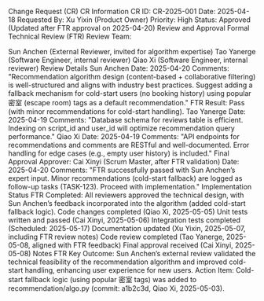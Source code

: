 Change Request (CR)
CR Information
CR ID: CR-2025-001
Date: 2025-04-18
Requested By: Xu Yixin (Product Owner)
Priority: High
Status: Approved (Updated after FTR approval on 2025-04-20)
Review and Approval
Formal Technical Review (FTR)
Review Team:

Sun Anchen (External Reviewer, invited for algorithm expertise)
Tao Yanerge (Software Engineer, internal reviewer)
Qiao Xi (Software Engineer, internal reviewer)
Review Details
Sun Anchen
Date: 2025-04-20
Comments:
"Recommendation algorithm design (content-based + collaborative filtering) is well-structured and aligns with industry best practices.
Suggest adding a fallback mechanism for cold-start users (no booking history) using popular 密室 (escape room) tags as a default recommendation."
FTR Result: Pass (with minor recommendations for cold-start handling).
Tao Yanerge
Date: 2025-04-19
Comments:
"Database schema for reviews table is efficient. Indexing on script_id and user_id will optimize recommendation query performance."
Qiao Xi
Date: 2025-04-19
Comments:
"API endpoints for recommendations and comments are RESTful and well-documented. Error handling for edge cases (e.g., empty user history) is included."
Final Approval
Approver: Cai Xinyi (Scrum Master, after FTR validation)
Date: 2025-04-20
Comments:
"FTR successfully passed with Sun Anchen’s expert input. Minor recommendations (cold-start fallback) are logged as follow-up tasks (TASK-123). Proceed with implementation."
Implementation Status
 FTR Completed: All reviewers approved the technical design, with Sun Anchen’s feedback incorporated into the algorithm (added cold-start fallback logic).
 Code changes completed (Qiao Xi, 2025-05-05)
 Unit tests written and passed (Cai Xinyi, 2025-05-06)
 Integration tests completed (Scheduled: 2025-05-17)
 Documentation updated (Xu Yixin, 2025-05-07, including FTR review notes)
 Code review completed (Tao Yanerge, 2025-05-08, aligned with FTR feedback)
 Final approval received (Cai Xinyi, 2025-05-08)
Notes
FTR Key Outcome: Sun Anchen’s external review validated the technical feasibility of the recommendation algorithm and improved cold-start handling, enhancing user experience for new users.
Action Item: Cold-start fallback logic (using popular 密室 tags) was added to recommendation/algo.py (commit: a1b2c3d, Qiao Xi, 2025-05-03).
